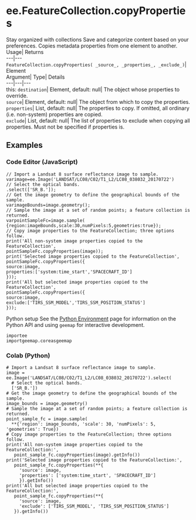  
#  ee.FeatureCollection.copyProperties 
Stay organized with collections  Save and categorize content based on your preferences. 
Copies metadata properties from one element to another. Usage| Returns  
---|---  
`FeatureCollection.copyProperties( _source_, _properties_, _exclude_)`| Element  
Argument| Type| Details  
---|---|---  
this: `destination`| Element, default: null| The object whose properties to override.  
`source`| Element, default: null| The object from which to copy the properties.  
`properties`| List, default: null| The properties to copy. If omitted, all ordinary (i.e. non-system) properties are copied.  
`exclude`| List, default: null| The list of properties to exclude when copying all properties. Must not be specified if properties is.  
## Examples
### Code Editor (JavaScript)
```
// Import a Landsat 8 surface reflectance image to sample.
varimage=ee.Image('LANDSAT/LC08/C02/T1_L2/LC08_038032_20170722')
// Select the optical bands.
.select(['SR_B.']);
// Get the image geometry to define the geographical bounds of the sample.
varimageBounds=image.geometry();
// Sample the image at a set of random points; a feature collection is returned.
varpointSampleFc=image.sample(
{region:imageBounds,scale:30,numPixels:5,geometries:true});
// Copy image properties to the FeatureCollection; three options follow.
print('All non-system image properties copied to the FeatureCollection',
pointSampleFc.copyProperties(image));
print('Selected image properties copied to the FeatureCollection',
pointSampleFc.copyProperties({
source:image,
properties:['system:time_start','SPACECRAFT_ID']
}));
print('All but selected image properties copied to the FeatureCollection',
pointSampleFc.copyProperties({
source:image,
exclude:['TIRS_SSM_MODEL','TIRS_SSM_POSITION_STATUS']
}));
```

Python setup
See the [ Python Environment](https://developers.google.com/earth-engine/guides/python_install) page for information on the Python API and using `geemap` for interactive development.
```
importee
importgeemap.coreasgeemap
```

### Colab (Python)
```
# Import a Landsat 8 surface reflectance image to sample.
image = ee.Image('LANDSAT/LC08/C02/T1_L2/LC08_038032_20170722').select(
  # Select the optical bands.
  ['SR_B.'])
# Get the image geometry to define the geographical bounds of the sample.
image_bounds = image.geometry()
# Sample the image at a set of random points; a feature collection is returned.
point_sample_fc = image.sample(
  **{'region': image_bounds, 'scale': 30, 'numPixels': 5, 'geometries': True})
# Copy image properties to the FeatureCollection; three options follow.
print('All non-system image properties copied to the FeatureCollection:',
   point_sample_fc.copyProperties(image).getInfo())
print('Selected image properties copied to the FeatureCollection:',
   point_sample_fc.copyProperties(**{
     'source': image,
     'properties': ['system:time_start', 'SPACECRAFT_ID']
     }).getInfo())
print('All but selected image properties copied to the FeatureCollection:',
   point_sample_fc.copyProperties(**{
     'source': image,
     'exclude': ['TIRS_SSM_MODEL', 'TIRS_SSM_POSITION_STATUS']
   }).getInfo())
```

